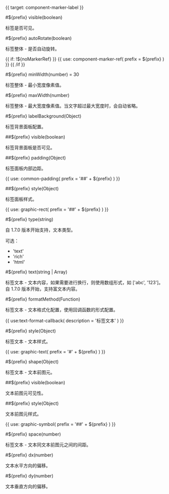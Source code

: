 {{ target: component-marker-label }}

#${prefix} visible(boolean)

标签是否可见。

#${prefix} autoRotate(boolean)

标签整体 - 是否自动旋转。

{{ if: !${noMarkerRef} }}
{{ use: component-marker-ref(
  prefix = ${prefix}
) }}
{{ /if }}

#${prefix} minWidth(number) = 30

标签整体 - 最小宽度像素值。

#${prefix} maxWidth(number)

标签整体 - 最大宽度像素值。当文字超过最大宽度时，会自动省略。

#${prefix} labelBackground(Object)

标签背景面板配置。

##${prefix} visible(boolean)

标签背景面板是否可见。

##${prefix} padding(Object)

标签面板内部边距。

{{ use: common-padding(
  prefix = '##' + ${prefix}
) }}

##${prefix} style(Object)

标签面板样式。

{{ use: graphic-rect(
  prefix = '##' + ${prefix}
) }}

#${prefix} type(string)

自 1.7.0 版本开始支持，文本类型。

可选：

- 'text'
- 'rich'
- 'html'

#${prefix} text(string | Array)

标签文本 - 文本内容，如果需要进行换行，则使用数组形式，如 ['abc', '123']。
自 1.7.0 版本开始，支持富文本内容。

#${prefix} formatMethod(Function)

标签文本 - 文本格式化配置，使用回调函数的形式配置。

{{ use:text-format-callback(
  description = '标签文本'
) }}

#${prefix} style(Object)

标签文本 - 文本样式。

{{ use: graphic-text(
  prefix = '#' + ${prefix}
) }}

#${prefix} shape(Object)

标签文本 - 文本前图元。

##${prefix} visible(boolean)

文本前图元可见性。

##${prefix} style(Object)

文本前图元样式。

{{ use: graphic-symbol(
  prefix = '##' + ${prefix}
) }}

#${prefix} space(number)

标签文本 - 文本同文本前图元之间的间距。

#${prefix} dx(number)

文本水平方向的偏移。

#${prefix} dy(number)

文本垂直方向的偏移。
